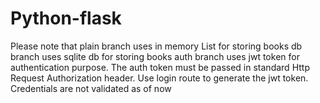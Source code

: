 # Python-flask

Please note that
plain branch uses in memory List for storing books
db branch uses sqlite db for storing books
auth branch uses jwt token for authentication purpose. The auth token must be passed in standard Http Request Authorization header. Use login route to generate the jwt token. Credentials are not validated as of now

